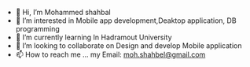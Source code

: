 - 👋 Hi, I’m Mohammed shahbal
- 👀 I’m interested in Mobile app development,Deaktop application, DB programming 
- 🌱 I’m currently learning In Hadramout University 
- 💞️ I’m looking to collaborate on Design and develop Mobile application 
- 📫 How to reach me ... my Email: moh.shahbel@gmail.com

<!---
moh-s113/moh-s113 is a ✨ special ✨ repository because its `README.md` (this file) appears on your GitHub profile.
You can click the Preview link to take a look at your changes.
--->
